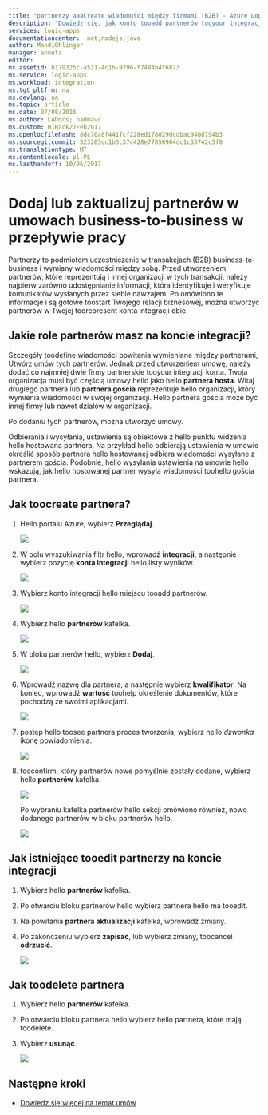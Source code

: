 ```yaml
---
title: "partnerzy aaaCreate wiadomości między firmami (B2B) - Azure Logic Apps | Dokumentacja firmy Microsoft"
description: "Dowiedz się, jak konto tooadd partnerów tooyour integracji z hello pakiet integracyjny dla przedsiębiorstw i Logic Apps"
services: logic-apps
documentationcenter: .net,nodejs,java
author: MandiOhlinger
manager: anneta
editor: 
ms.assetid: b179325c-a511-4c1b-9796-f7484b4f6873
ms.service: logic-apps
ms.workload: integration
ms.tgt_pltfrm: na
ms.devlang: na
ms.topic: article
ms.date: 07/08/2016
ms.author: LADocs; padmavc
ms.custom: H1Hack27Feb2017
ms.openlocfilehash: 8dc70a8f441fcf228ed178029dcdbac940d794b3
ms.sourcegitcommit: 523283cc1b3c37c428e77850964dc1c33742c5f0
ms.translationtype: MT
ms.contentlocale: pl-PL
ms.lasthandoff: 10/06/2017
---
```

# <a name="add-or-update-partners-in-business-to-business-agreements-in-your-workflow"></a>Dodaj lub zaktualizuj partnerów w umowach business-to-business w przepływie pracy

Partnerzy to podmiotom uczestniczenie w transakcjach (B2B) business-to-business i wymiany wiadomości między sobą. Przed utworzeniem partnerów, które reprezentują i innej organizacji w tych transakcji, należy najpierw zarówno udostępnianie informacji, która identyfikuje i weryfikuje komunikatów wysłanych przez siebie nawzajem. Po omówiono te informacje i są gotowe toostart Twojego relacji biznesowej, można utworzyć partnerów w Twojej toorepresent konta integracji obie.

## <a name="what-roles-do-partners-have-in-your-integration-account"></a>Jakie role partnerów masz na koncie integracji?

Szczegóły toodefine wiadomości powitania wymieniane między partnerami, Utwórz umów tych partnerów. Jednak przed utworzeniem umowę, należy dodać co najmniej dwie firmy partnerskie tooyour integracji konta. Twoja organizacja musi być częścią umowy hello jako hello **partnera hosta**. Witaj drugiego partnera lub **partnera gościa** reprezentuje hello organizacji, który wymienia wiadomości w swojej organizacji. Hello partnera gościa może być innej firmy lub nawet działów w organizacji.

Po dodaniu tych partnerów, można utworzyć umowy.

Odbierania i wysyłania, ustawienia są obiektowe z hello punktu widzenia hello hostowana partnera. Na przykład hello odbierają ustawienia w umowie określić sposób partnera hello hostowanej odbiera wiadomości wysyłane z partnerem gościa. Podobnie, hello wysyłania ustawienia na umowie hello wskazują, jak hello hostowanej partner wysyła wiadomości toohello gościa partnera.

## <a name="how-toocreate-a-partner"></a>Jak toocreate partnera?

1. Hello portalu Azure, wybierz **Przeglądaj**.

    ![](./media/logic-apps-enterprise-integration-overview/overview-1.png)

2. W polu wyszukiwania filtr hello, wprowadź **integracji**, a następnie wybierz pozycję **konta integracji** hello listy wyników.

    ![](./media/logic-apps-enterprise-integration-overview/overview-2.png)

3. Wybierz konto integracji hello miejscu tooadd partnerów.

    ![](./media/logic-apps-enterprise-integration-overview/overview-3.png)

4. Wybierz hello **partnerów** kafelka.

    ![](./media/logic-apps-enterprise-integration-partners/partner-1.png)

5. W bloku partnerów hello, wybierz **Dodaj**.

    ![](./media/logic-apps-enterprise-integration-partners/partner-2.png)

6. Wprowadź nazwę dla partnera, a następnie wybierz **kwalifikator**. Na koniec, wprowadź **wartość** toohelp określenie dokumentów, które pochodzą ze swoimi aplikacjami.

    ![](./media/logic-apps-enterprise-integration-partners/partner-3.png)

7. postęp hello toosee partnera proces tworzenia, wybierz hello *dzwonka* ikonę powiadomienia.

    ![](./media/logic-apps-enterprise-integration-partners/partner-4.png)

8. tooconfirm, który partnerów nowe pomyślnie zostały dodane, wybierz hello **partnerów** kafelka.

    ![](./media/logic-apps-enterprise-integration-partners/partner-5.png)

    Po wybraniu kafelka partnerów hello sekcji omówiono również, nowo dodanego partnerów w bloku partnerów hello.

    ![](./media/logic-apps-enterprise-integration-partners/partner-6.png)

## <a name="how-tooedit-existing-partners-in-your-integration-account"></a>Jak istniejące tooedit partnerzy na koncie integracji

1. Wybierz hello **partnerów** kafelka.
2. Po otwarciu bloku partnerów hello wybierz partnera hello ma tooedit.
3. Na powitania **partnera aktualizacji** kafelka, wprowadź zmiany.
4. Po zakończeniu wybierz **zapisać**, lub wybierz zmiany, toocancel **odrzucić**.

    ![](./media/logic-apps-enterprise-integration-partners/edit-1.png)

## <a name="how-toodelete-a-partner"></a>Jak toodelete partnera

1. Wybierz hello **partnerów** kafelka.
2. Po otwarciu bloku partnera hello wybierz hello partnera, które mają toodelete.
3. Wybierz **usunąć**.

    ![](./media/logic-apps-enterprise-integration-partners/delete-1.png)

## <a name="next-steps"></a>Następne kroki
* [Dowiedz się więcej na temat umów](../logic-apps/logic-apps-enterprise-integration-agreements.md "więcej informacji na temat umowy integracji dla przedsiębiorstw")  


